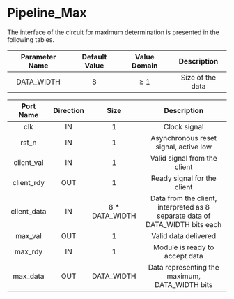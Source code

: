 # Pipeline_Max



The interface of the circuit for maximum determination is presented in the following tables.

| Parameter Name            | Default Value | Value Domain  | Description                                                                    |
|           :---:           |     :---:     |    :---:      |                                     :---:                                      |
| DATA_WIDTH                | 8             | ≥ 1           | Size of the data                                                               |

| Port Name                 | Direction     | Size          | Description                                                                    |
|           :---:           |     :---:     |    :---:      |                                     :---:                                      |
| clk                       | IN            | 1             | Clock signal                                                                   |
| rst_n                     | IN            | 1             | Asynchronous reset signal, active low                                          |
| client_val                | IN            | 1             | Valid signal from the client                                                   |
| client_rdy                | OUT           | 1             | Ready signal for the client                                                    |
| client_data               | IN            | 8 * DATA_WIDTH| Data from the client, interpreted as 8 separate data of DATA_WIDTH bits each   |
| max_val                   | OUT           | 1             | Valid data delivered                                                           |
| max_rdy                   | IN            | 1             | Module is ready to accept data                                                 |
| max_data                  | OUT           | DATA_WIDTH    | Data representing the maximum, DATA_WIDTH bits                                 |
